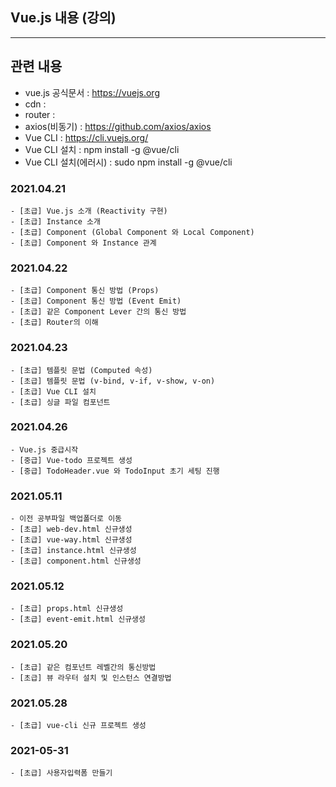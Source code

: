 ## Vue.js 내용 (강의)

---

## 관련 내용

- vue.js 공식문서 : https://vuejs.org
- cdn : <script src="https://cdn.jsdelivr.net/npm/vue/dist/vue.js"></script>
- router : <script src="https://unpkg.com/vue-router/dist/vue-router.js"></script>
- axios(비동기) : https://github.com/axios/axios
- Vue CLI : https://cli.vuejs.org/
- Vue CLI 설치 : npm install -g @vue/cli
- Vue CLI 설치(에러시) : sudo npm install -g @vue/cli

### 2021.04.21

```
- [초급] Vue.js 소개 (Reactivity 구현)
- [초급] Instance 소개
- [초급] Component (Global Component 와 Local Component)
- [초급] Component 와 Instance 관계
```

### 2021.04.22

```
- [초급] Component 통신 방법 (Props)
- [초급] Component 통신 방법 (Event Emit)
- [초급] 같은 Component Lever 간의 통신 방법
- [초급] Router의 이해
```

### 2021.04.23

```
- [초급] 템플릿 문법 (Computed 속성)
- [초급] 템플릿 문법 (v-bind, v-if, v-show, v-on)
- [초급] Vue CLI 설치
- [초급] 싱글 파일 컴포넌트
```

### 2021.04.26

```
- Vue.js 중급시작
- [중급] Vue-todo 프로젝트 생성
- [중급] TodoHeader.vue 와 TodoInput 초기 세팅 진행
```

### 2021.05.11

```
- 이전 공부파일 백업폴더로 이동
- [초급] web-dev.html 신규생성
- [초급] vue-way.html 신규생성
- [초급] instance.html 신규생성
- [초급] component.html 신규생성
```

### 2021.05.12

```
- [초급] props.html 신규생성
- [초급] event-emit.html 신규생성

```

### 2021.05.20

```
- [초급] 같은 컴포넌트 레벨간의 통신방법
- [초급] 뷰 라우터 설치 및 인스턴스 연결방법

```

### 2021.05.28

```
- [초급] vue-cli 신규 프로젝트 생성
```

### 2021-05-31

```
- [초급] 사용자입력폼 만들기
```
